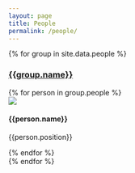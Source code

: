 ```yaml
---
layout: page
title: People
permalink: /people/
---
```


{% for group in site.data.people %}
  <section>
    <h3><u>{{group.name}}</u></h3>
    {% for person in group.people %}
    <div class="profile">
      <img src="{{ site.baseurl }}/assets/images/people/{{person.image}}" />
      <div>
        <h4>{{person.name}}</h4>
        <p>{{person.position}}</p>
      </div>
    </div>
    {% endfor %}
  </section>
{% endfor %}
